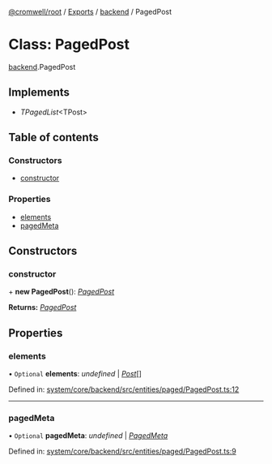 [@cromwell/root](../README.md) / [Exports](../modules.md) / [backend](../modules/backend.md) / PagedPost

# Class: PagedPost

[backend](../modules/backend.md).PagedPost

## Implements

* *TPagedList*<TPost\>

## Table of contents

### Constructors

- [constructor](backend.pagedpost.md#constructor)

### Properties

- [elements](backend.pagedpost.md#elements)
- [pagedMeta](backend.pagedpost.md#pagedmeta)

## Constructors

### constructor

\+ **new PagedPost**(): [*PagedPost*](backend.pagedpost.md)

**Returns:** [*PagedPost*](backend.pagedpost.md)

## Properties

### elements

• `Optional` **elements**: *undefined* \| [*Post*](backend.post.md)[]

Defined in: [system/core/backend/src/entities/paged/PagedPost.ts:12](https://github.com/CromwellCMS/Cromwell/blob/b0001b2/system/core/backend/src/entities/paged/PagedPost.ts#L12)

___

### pagedMeta

• `Optional` **pagedMeta**: *undefined* \| [*PagedMeta*](backend.pagedmeta.md)

Defined in: [system/core/backend/src/entities/paged/PagedPost.ts:9](https://github.com/CromwellCMS/Cromwell/blob/b0001b2/system/core/backend/src/entities/paged/PagedPost.ts#L9)
